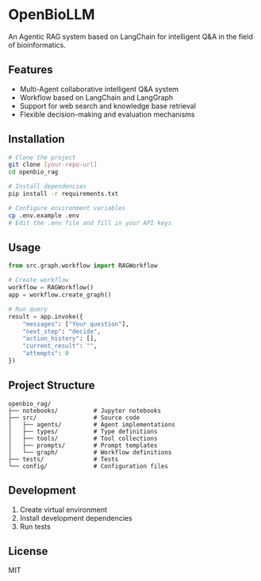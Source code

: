 <!--
 * @Author: Haodong Chen chd243013@gmail.com
 * @Date: 2025-05-07 23:36:52
 * @LastEditors: Haodong Chen chd243013@gmail.com
 * @LastEditTime: 2025-05-07 23:38:15
 * @FilePath: /OpenBioLLM-RAG/openbio_rag/README.md
 * @Description: This is the default setting, please set `customMade`, open koroFileHeader for configuration: https://github.com/OBKoro1/koro1FileHeader/wiki/%E9%85%8D%E7%BD%AE
-->
# OpenBioLLM

An Agentic RAG system based on LangChain for intelligent Q&A in the field of bioinformatics.

## Features

- Multi-Agent collaborative intelligent Q&A system
- Workflow based on LangChain and LangGraph
- Support for web search and knowledge base retrieval
- Flexible decision-making and evaluation mechanisms

## Installation

```bash
# Clone the project
git clone [your-repo-url]
cd openbio_rag

# Install dependencies
pip install -r requirements.txt

# Configure environment variables
cp .env.example .env
# Edit the .env file and fill in your API keys
```

## Usage

```python
from src.graph.workflow import RAGWorkflow

# Create workflow
workflow = RAGWorkflow()
app = workflow.create_graph()

# Run query
result = app.invoke({
    "messages": ["Your question"],
    "next_step": "decide",
    "action_history": [],
    "current_result": "",
    "attempts": 0
})
```

## Project Structure

```
openbio_rag/
├── notebooks/          # Jupyter notebooks
├── src/                # Source code
│   ├── agents/         # Agent implementations
│   ├── types/          # Type definitions
│   ├── tools/          # Tool collections
│   ├── prompts/        # Prompt templates
│   └── graph/          # Workflow definitions
├── tests/              # Tests
└── config/             # Configuration files
```

## Development

1. Create virtual environment
2. Install development dependencies
3. Run tests

## License

MIT
